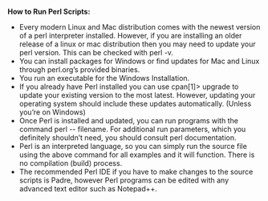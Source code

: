 **How to Run Perl Scripts:**
- Every modern Linux and Mac distribution comes with the newest version of a perl interpreter installed. However, 
  if you are installing an older release of a linux or mac distribution then you may need to update your perl version. 
  This can be checked with perl -v.
- You can install packages for Windows or find updates for Mac and Linux through perl.org’s provided binaries. 
- You run an executable for the Windows Installation.
- If you already have Perl installed you can use cpan[1]> upgrade to update your existing version to the most latest. 
  However, updating your operating system should include these updates automatically. (Unless you’re on Windows)
- Once Perl is installed and updated, you can run programs with the command perl -- filename. For additional run parameters, 
  which you definitely shouldn’t need, you should consult perl documentation.
- Perl is an interpreted language, so you can simply run the source file using the above command for all examples and it will 
  function. There is no compilation (build) process.
- The recommended Perl IDE if you have to make changes to the source scripts is Padre, however Perl programs can be edited with 
  any advanced text editor such as Notepad++. 

